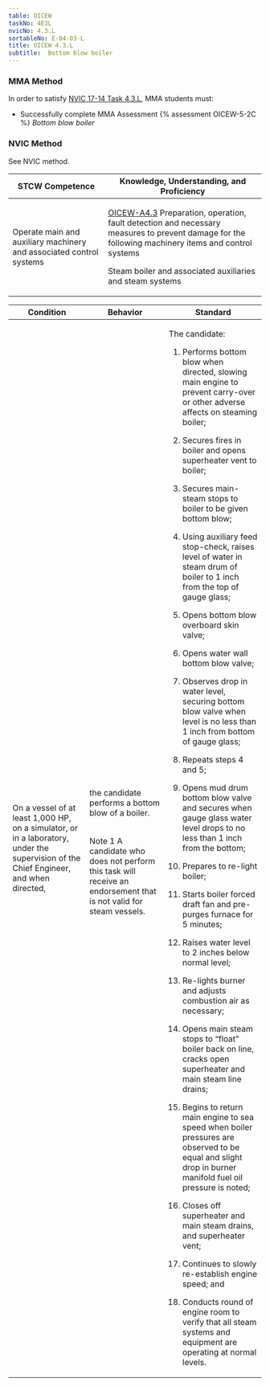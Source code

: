 ```yaml
---
table: OICEW
taskNo: 4E3L
nvicNo: 4.3.L 
sortableNo: E-04-03-L
title: OICEW 4.3.L 
subtitle:  Bottom blow boiler
---
```



### MMA Method

In order to satisfy  [NVIC 17-14  Task  4.3.L]({{site.baseurl}}/assets/images/nvic-17-14.pdf), MMA students must:

* Successfully complete MMA Assessment {% assessment OICEW-5-2C %} *Bottom blow boiler*


### NVIC Method

<a onclick="togglevisibility('nvic_methods')" >See NVIC method.</a>

<div id='nvic_methods' class='hide'>

<table>
<thead>
<tr>
<th class='forty'> STCW Competence </th>
<th class='sixty'> Knowledge, Understanding, and Proficiency </th>
</tr>
</thead>




<tbody>
<tr><td markdown='1'>

Operate main and auxiliary machinery and associated control systems

</td><td markdown='1'>

[OICEW-A4.3]({{site.baseurl}}/tables/31.html#OICEW-A4.3) Preparation, operation, fault detection and necessary measures to prevent damage for the following machinery items and control systems 

Steam boiler and associated auxiliaries and steam systems

</td></tr>


</tbody>
</table>


<table>
<thead>
<tr><th class='twenty'>  Condition </th><th class='twenty'> Behavior </th><th  class='sixty'>Standard </th></tr>
</thead>
<tbody >



<tr><td markdown='1'>

On a vessel of at least 1,000 HP, on a simulator, or in a laboratory, under the supervision of the Chief Engineer, and when directed,

</td><td markdown='1'>

the candidate performs a bottom blow of a boiler.

<br>

<div class="tooltip">Note 1
<span class="tooltiptext">
A candidate who does not perform this task will receive an endorsement that is not valid for steam vessels.
</span>
</div>


</td><td markdown='1'>

The candidate:

1. Performs bottom blow when directed, slowing main engine to prevent carry-over or other adverse affects on steaming boiler;

2. Secures fires in boiler and opens superheater vent to boiler;

3. Secures main-steam stops to boiler to be given bottom blow;

4. Using auxiliary feed stop-check, raises level of water in steam drum of boiler to 1 inch from the top of gauge glass;

5. Opens bottom blow overboard skin valve;

6. Opens water wall bottom blow valve;

7. Observes drop in water level, securing bottom blow valve when level is no less than 1 inch from bottom of gauge glass;

8. Repeats steps 4 and 5;

9. Opens mud drum bottom blow valve and secures when gauge glass water level drops to no less than 1 inch from the bottom;

10. Prepares to re-light boiler;

11. Starts boiler forced draft fan and pre-purges furnace for 5 minutes;

12. Raises water level to 2 inches below normal level;

13. Re-lights burner  and adjusts combustion air as necessary;

14. Opens main steam stops to “float” boiler back on line, cracks open superheater and main steam line drains;

15. Begins to return main engine to sea speed when boiler pressures are observed to be equal and slight drop in burner manifold fuel oil pressure is noted;

16. Closes off superheater and main steam drains, and superheater vent;

17. Continues to slowly re-establish engine speed; and

18. Conducts round of engine room to verify that all steam systems and equipment are operating at normal levels.

</td></tr>
</tbody>
</table>
</div>
